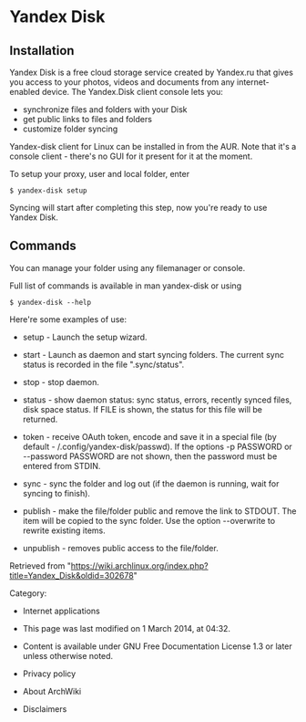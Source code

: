 Yandex Disk
===========

Installation
------------

Yandex Disk is a free cloud storage service created by Yandex.ru that
gives you access to your photos, videos and documents from any
internet-enabled device. The Yandex.Disk client console lets you:

-   synchronize files and folders with your Disk
-   get public links to files and folders
-   customize folder syncing

Yandex-disk client for Linux can be installed in from the AUR. Note that
it's a console client - there's no GUI for it present for it at the
moment.

To setup your proxy, user and local folder, enter

    $ yandex-disk setup

Syncing will start after completing this step, now you're ready to use
Yandex Disk.

Commands
--------

You can manage your folder using any filemanager or console.

Full list of commands is available in man yandex-disk or using

    $ yandex-disk --help

Here're some examples of use:

-   setup - Launch the setup wizard.

-   start - Launch as daemon and start syncing folders. The current sync
    status is recorded in the file ".sync/status".

-   stop - stop daemon.

-   status - show daemon status: sync status, errors, recently synced
    files, disk space status. If FILE is shown, the status for this file
    will be returned.

-   token - receive OAuth token, encode and save it in a special file
    (by default - /.config/yandex-disk/passwd). If the options -p
    PASSWORD or --password PASSWORD are not shown, then the password
    must be entered from STDIN.

-   sync - sync the folder and log out (if the daemon is running, wait
    for syncing to finish).

-   publish - make the file/folder public and remove the link to STDOUT.
    The item will be copied to the sync folder. Use the option
    --overwrite to rewrite existing items.

-   unpublish - removes public access to the file/folder.

Retrieved from
"https://wiki.archlinux.org/index.php?title=Yandex_Disk&oldid=302678"

Category:

-   Internet applications

-   This page was last modified on 1 March 2014, at 04:32.
-   Content is available under GNU Free Documentation License 1.3 or
    later unless otherwise noted.
-   Privacy policy
-   About ArchWiki
-   Disclaimers
